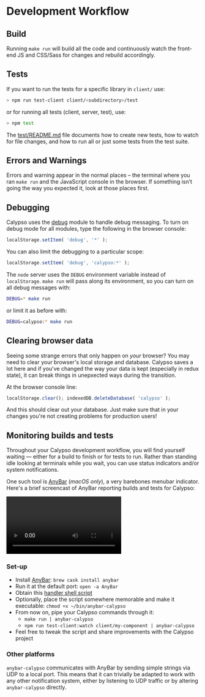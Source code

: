 Development Workflow
====================

## Build

Running `make run` will build all the code and continuously watch the front-end JS and CSS/Sass for changes and rebuild accordingly.

## Tests

If you want to run the tests for a specific library in `client/` use:

```bash
> npm run test-client client/<subdirectory>/test
```

or for running all tests (client, server, test), use:

```bash
> npm test
```

The [test/README.md](../test/README.md) file documents how to create new tests, how to watch for file changes, and how to run all or just some tests from the test suite.

## Errors and Warnings

Errors and warning appear in the normal places – the terminal where you ran `make run` and the JavaScript console in the browser. If something isn’t going the way you expected it, look at those places first.

## Debugging

Calypso uses the [debug](https://github.com/visionmedia/debug) module to handle debug messaging. To turn on debug mode for all modules, type the following in the browser console:

```js
localStorage.setItem( 'debug', '*' );
```

You can also limit the debugging to a particular scope:

```js
localStorage.setItem( 'debug', 'calypso:*' );
```

The `node` server uses the `DEBUG` environment variable instead of `localStorage`. `make run` will pass along its environment, so you can turn on all debug messages with:

```bash
DEBUG=* make run
```

or limit it as before with:

```bash
DEBUG=calypso:* make run
```

## Clearing browser data

Seeing some strange errors that only happen on _your_ browser? You may need to clear your browser's local storage and database. Calypso saves a lot here and if you've changed the way your data is kept (especially in redux state), it can break things in unepxected ways during the transition.

At the browser console line:

```js
localStorage.clear(); indexedDB.deleteDatabase( 'calypso' );
```

And this should clear out your database. Just make sure that in your changes you're not creating problems for production users!

## Monitoring builds and tests

Throughout your Calypso development workflow, you will find yourself waiting — either for a build to finish or for tests to run. Rather than standing idle looking at terminals while you wait, you can use status indicators and/or system notifications.

One such tool is [AnyBar](https://github.com/tonsky/AnyBar) (_macOS only_), a very barebones menubar indicator. Here's a brief screencast of AnyBar reporting builds and tests for Calypso:

<video src="https://cldup.com/LOqXUo351n.mp4" controls>
<a href="https://cldup.com/LOqXUo351n.mp4">(video)</a>
</video>

### Set-up

- Install [AnyBar](https://github.com/tonsky/AnyBar): `brew cask install anybar`
- Run it at the default port: `open -a AnyBar`
- Obtain this [handler shell script](https://gist.github.com/mcsf/56911ae03c6d87ec61429cefc7707cb7/)
- Optionally, place the script somewhere memorable and make it executable: `chmod +x ~/bin/anybar-calypso`
- From now on, pipe your Calypso commands through it:
  * `make run | anybar-calypso`
  * `npm run test-client:watch client/my-component | anybar-calypso`
- Feel free to tweak the script and share improvements with the Calypso project

### Other platforms

`anybar-calypso` communicates with AnyBar by sending simple strings via UDP to a local port. This means that it can trivially be adapted to work with any other notification system, either by listening to UDP traffic or by altering `anybar-calypso` directly.
